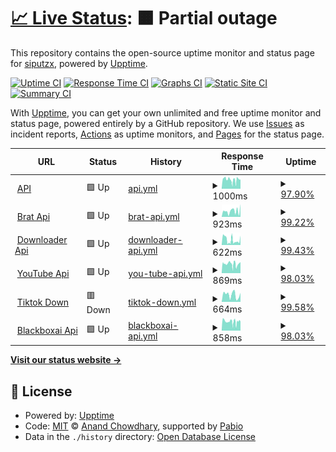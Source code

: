 # [📈 Live Status](https://siputzx.my.id): <!--live status--> **🟧 Partial outage**

This repository contains the open-source uptime monitor and status page for [siputzx](https://siputzx.my.id), powered by [Upptime](https://github.com/upptime/upptime).

[![Uptime CI](https://github.com/siputzx/uptime/workflows/Uptime%20CI/badge.svg)](https://github.com/siputzx/uptime/actions?query=workflow%3A%22Uptime+CI%22)
[![Response Time CI](https://github.com/siputzx/uptime/workflows/Response%20Time%20CI/badge.svg)](https://github.com/siputzx/uptime/actions?query=workflow%3A%22Response+Time+CI%22)
[![Graphs CI](https://github.com/siputzx/uptime/workflows/Graphs%20CI/badge.svg)](https://github.com/siputzx/uptime/actions?query=workflow%3A%22Graphs+CI%22)
[![Static Site CI](https://github.com/siputzx/uptime/workflows/Static%20Site%20CI/badge.svg)](https://github.com/siputzx/uptime/actions?query=workflow%3A%22Static+Site+CI%22)
[![Summary CI](https://github.com/siputzx/uptime/workflows/Summary%20CI/badge.svg)](https://github.com/siputzx/uptime/actions?query=workflow%3A%22Summary+CI%22)

With [Upptime](https://upptime.js.org), you can get your own unlimited and free uptime monitor and status page, powered entirely by a GitHub repository. We use [Issues](https://github.com/siputzx/uptime/issues) as incident reports, [Actions](https://github.com/siputzx/uptime/actions) as uptime monitors, and [Pages](https://siputzx.my.id) for the status page.

<!--start: status pages-->
<!-- This summary is generated by Upptime (https://github.com/upptime/upptime) -->
<!-- Do not edit this manually, your changes will be overwritten -->
<!-- prettier-ignore -->
| URL | Status | History | Response Time | Uptime |
| --- | ------ | ------- | ------------- | ------ |
| <img alt="" src="https://icons.duckduckgo.com/ip3/api.siputzx.my.id.ico" height="13"> [API](https://api.siputzx.my.id) | 🟩 Up | [api.yml](https://github.com/siputzx/uptime/commits/HEAD/history/api.yml) | <details><summary><img alt="Response time graph" src="./graphs/api/response-time-week.png" height="20"> 1000ms</summary><br><a href="https://siputzx.my.id/history/api"><img alt="Response time 1000" src="https://img.shields.io/endpoint?url=https%3A%2F%2Fraw.githubusercontent.com%2Fsiputzx%2Fuptime%2FHEAD%2Fapi%2Fapi%2Fresponse-time.json"></a><br><a href="https://siputzx.my.id/history/api"><img alt="24-hour response time 1025" src="https://img.shields.io/endpoint?url=https%3A%2F%2Fraw.githubusercontent.com%2Fsiputzx%2Fuptime%2FHEAD%2Fapi%2Fapi%2Fresponse-time-day.json"></a><br><a href="https://siputzx.my.id/history/api"><img alt="7-day response time 1000" src="https://img.shields.io/endpoint?url=https%3A%2F%2Fraw.githubusercontent.com%2Fsiputzx%2Fuptime%2FHEAD%2Fapi%2Fapi%2Fresponse-time-week.json"></a><br><a href="https://siputzx.my.id/history/api"><img alt="30-day response time 1000" src="https://img.shields.io/endpoint?url=https%3A%2F%2Fraw.githubusercontent.com%2Fsiputzx%2Fuptime%2FHEAD%2Fapi%2Fapi%2Fresponse-time-month.json"></a><br><a href="https://siputzx.my.id/history/api"><img alt="1-year response time 1000" src="https://img.shields.io/endpoint?url=https%3A%2F%2Fraw.githubusercontent.com%2Fsiputzx%2Fuptime%2FHEAD%2Fapi%2Fapi%2Fresponse-time-year.json"></a></details> | <details><summary><a href="https://siputzx.my.id/history/api">97.90%</a></summary><a href="https://siputzx.my.id/history/api"><img alt="All-time uptime 97.90%" src="https://img.shields.io/endpoint?url=https%3A%2F%2Fraw.githubusercontent.com%2Fsiputzx%2Fuptime%2FHEAD%2Fapi%2Fapi%2Fuptime.json"></a><br><a href="https://siputzx.my.id/history/api"><img alt="24-hour uptime 100.00%" src="https://img.shields.io/endpoint?url=https%3A%2F%2Fraw.githubusercontent.com%2Fsiputzx%2Fuptime%2FHEAD%2Fapi%2Fapi%2Fuptime-day.json"></a><br><a href="https://siputzx.my.id/history/api"><img alt="7-day uptime 97.90%" src="https://img.shields.io/endpoint?url=https%3A%2F%2Fraw.githubusercontent.com%2Fsiputzx%2Fuptime%2FHEAD%2Fapi%2Fapi%2Fuptime-week.json"></a><br><a href="https://siputzx.my.id/history/api"><img alt="30-day uptime 97.90%" src="https://img.shields.io/endpoint?url=https%3A%2F%2Fraw.githubusercontent.com%2Fsiputzx%2Fuptime%2FHEAD%2Fapi%2Fapi%2Fuptime-month.json"></a><br><a href="https://siputzx.my.id/history/api"><img alt="1-year uptime 97.90%" src="https://img.shields.io/endpoint?url=https%3A%2F%2Fraw.githubusercontent.com%2Fsiputzx%2Fuptime%2FHEAD%2Fapi%2Fapi%2Fuptime-year.json"></a></details>
| <img alt="" src="https://icons.duckduckgo.com/ip3/brat.siputzx.my.id.ico" height="13"> [Brat Api](https://brat.siputzx.my.id) | 🟩 Up | [brat-api.yml](https://github.com/siputzx/uptime/commits/HEAD/history/brat-api.yml) | <details><summary><img alt="Response time graph" src="./graphs/brat-api/response-time-week.png" height="20"> 923ms</summary><br><a href="https://siputzx.my.id/history/brat-api"><img alt="Response time 923" src="https://img.shields.io/endpoint?url=https%3A%2F%2Fraw.githubusercontent.com%2Fsiputzx%2Fuptime%2FHEAD%2Fapi%2Fbrat-api%2Fresponse-time.json"></a><br><a href="https://siputzx.my.id/history/brat-api"><img alt="24-hour response time 1972" src="https://img.shields.io/endpoint?url=https%3A%2F%2Fraw.githubusercontent.com%2Fsiputzx%2Fuptime%2FHEAD%2Fapi%2Fbrat-api%2Fresponse-time-day.json"></a><br><a href="https://siputzx.my.id/history/brat-api"><img alt="7-day response time 923" src="https://img.shields.io/endpoint?url=https%3A%2F%2Fraw.githubusercontent.com%2Fsiputzx%2Fuptime%2FHEAD%2Fapi%2Fbrat-api%2Fresponse-time-week.json"></a><br><a href="https://siputzx.my.id/history/brat-api"><img alt="30-day response time 923" src="https://img.shields.io/endpoint?url=https%3A%2F%2Fraw.githubusercontent.com%2Fsiputzx%2Fuptime%2FHEAD%2Fapi%2Fbrat-api%2Fresponse-time-month.json"></a><br><a href="https://siputzx.my.id/history/brat-api"><img alt="1-year response time 923" src="https://img.shields.io/endpoint?url=https%3A%2F%2Fraw.githubusercontent.com%2Fsiputzx%2Fuptime%2FHEAD%2Fapi%2Fbrat-api%2Fresponse-time-year.json"></a></details> | <details><summary><a href="https://siputzx.my.id/history/brat-api">99.22%</a></summary><a href="https://siputzx.my.id/history/brat-api"><img alt="All-time uptime 99.22%" src="https://img.shields.io/endpoint?url=https%3A%2F%2Fraw.githubusercontent.com%2Fsiputzx%2Fuptime%2FHEAD%2Fapi%2Fbrat-api%2Fuptime.json"></a><br><a href="https://siputzx.my.id/history/brat-api"><img alt="24-hour uptime 100.00%" src="https://img.shields.io/endpoint?url=https%3A%2F%2Fraw.githubusercontent.com%2Fsiputzx%2Fuptime%2FHEAD%2Fapi%2Fbrat-api%2Fuptime-day.json"></a><br><a href="https://siputzx.my.id/history/brat-api"><img alt="7-day uptime 99.22%" src="https://img.shields.io/endpoint?url=https%3A%2F%2Fraw.githubusercontent.com%2Fsiputzx%2Fuptime%2FHEAD%2Fapi%2Fbrat-api%2Fuptime-week.json"></a><br><a href="https://siputzx.my.id/history/brat-api"><img alt="30-day uptime 99.22%" src="https://img.shields.io/endpoint?url=https%3A%2F%2Fraw.githubusercontent.com%2Fsiputzx%2Fuptime%2FHEAD%2Fapi%2Fbrat-api%2Fuptime-month.json"></a><br><a href="https://siputzx.my.id/history/brat-api"><img alt="1-year uptime 99.22%" src="https://img.shields.io/endpoint?url=https%3A%2F%2Fraw.githubusercontent.com%2Fsiputzx%2Fuptime%2FHEAD%2Fapi%2Fbrat-api%2Fuptime-year.json"></a></details>
| <img alt="" src="https://icons.duckduckgo.com/ip3/dl.siputzx.my.id.ico" height="13"> [Downloader Api](https://dl.siputzx.my.id) | 🟩 Up | [downloader-api.yml](https://github.com/siputzx/uptime/commits/HEAD/history/downloader-api.yml) | <details><summary><img alt="Response time graph" src="./graphs/downloader-api/response-time-week.png" height="20"> 622ms</summary><br><a href="https://siputzx.my.id/history/downloader-api"><img alt="Response time 622" src="https://img.shields.io/endpoint?url=https%3A%2F%2Fraw.githubusercontent.com%2Fsiputzx%2Fuptime%2FHEAD%2Fapi%2Fdownloader-api%2Fresponse-time.json"></a><br><a href="https://siputzx.my.id/history/downloader-api"><img alt="24-hour response time 1146" src="https://img.shields.io/endpoint?url=https%3A%2F%2Fraw.githubusercontent.com%2Fsiputzx%2Fuptime%2FHEAD%2Fapi%2Fdownloader-api%2Fresponse-time-day.json"></a><br><a href="https://siputzx.my.id/history/downloader-api"><img alt="7-day response time 622" src="https://img.shields.io/endpoint?url=https%3A%2F%2Fraw.githubusercontent.com%2Fsiputzx%2Fuptime%2FHEAD%2Fapi%2Fdownloader-api%2Fresponse-time-week.json"></a><br><a href="https://siputzx.my.id/history/downloader-api"><img alt="30-day response time 622" src="https://img.shields.io/endpoint?url=https%3A%2F%2Fraw.githubusercontent.com%2Fsiputzx%2Fuptime%2FHEAD%2Fapi%2Fdownloader-api%2Fresponse-time-month.json"></a><br><a href="https://siputzx.my.id/history/downloader-api"><img alt="1-year response time 622" src="https://img.shields.io/endpoint?url=https%3A%2F%2Fraw.githubusercontent.com%2Fsiputzx%2Fuptime%2FHEAD%2Fapi%2Fdownloader-api%2Fresponse-time-year.json"></a></details> | <details><summary><a href="https://siputzx.my.id/history/downloader-api">99.43%</a></summary><a href="https://siputzx.my.id/history/downloader-api"><img alt="All-time uptime 99.43%" src="https://img.shields.io/endpoint?url=https%3A%2F%2Fraw.githubusercontent.com%2Fsiputzx%2Fuptime%2FHEAD%2Fapi%2Fdownloader-api%2Fuptime.json"></a><br><a href="https://siputzx.my.id/history/downloader-api"><img alt="24-hour uptime 100.00%" src="https://img.shields.io/endpoint?url=https%3A%2F%2Fraw.githubusercontent.com%2Fsiputzx%2Fuptime%2FHEAD%2Fapi%2Fdownloader-api%2Fuptime-day.json"></a><br><a href="https://siputzx.my.id/history/downloader-api"><img alt="7-day uptime 99.43%" src="https://img.shields.io/endpoint?url=https%3A%2F%2Fraw.githubusercontent.com%2Fsiputzx%2Fuptime%2FHEAD%2Fapi%2Fdownloader-api%2Fuptime-week.json"></a><br><a href="https://siputzx.my.id/history/downloader-api"><img alt="30-day uptime 99.43%" src="https://img.shields.io/endpoint?url=https%3A%2F%2Fraw.githubusercontent.com%2Fsiputzx%2Fuptime%2FHEAD%2Fapi%2Fdownloader-api%2Fuptime-month.json"></a><br><a href="https://siputzx.my.id/history/downloader-api"><img alt="1-year uptime 99.43%" src="https://img.shields.io/endpoint?url=https%3A%2F%2Fraw.githubusercontent.com%2Fsiputzx%2Fuptime%2FHEAD%2Fapi%2Fdownloader-api%2Fuptime-year.json"></a></details>
| <img alt="" src="https://icons.duckduckgo.com/ip3/ytdl.siputzx.my.id.ico" height="13"> [YouTube Api](https://ytdl.siputzx.my.id) | 🟩 Up | [you-tube-api.yml](https://github.com/siputzx/uptime/commits/HEAD/history/you-tube-api.yml) | <details><summary><img alt="Response time graph" src="./graphs/you-tube-api/response-time-week.png" height="20"> 869ms</summary><br><a href="https://siputzx.my.id/history/you-tube-api"><img alt="Response time 869" src="https://img.shields.io/endpoint?url=https%3A%2F%2Fraw.githubusercontent.com%2Fsiputzx%2Fuptime%2FHEAD%2Fapi%2Fyou-tube-api%2Fresponse-time.json"></a><br><a href="https://siputzx.my.id/history/you-tube-api"><img alt="24-hour response time 1039" src="https://img.shields.io/endpoint?url=https%3A%2F%2Fraw.githubusercontent.com%2Fsiputzx%2Fuptime%2FHEAD%2Fapi%2Fyou-tube-api%2Fresponse-time-day.json"></a><br><a href="https://siputzx.my.id/history/you-tube-api"><img alt="7-day response time 869" src="https://img.shields.io/endpoint?url=https%3A%2F%2Fraw.githubusercontent.com%2Fsiputzx%2Fuptime%2FHEAD%2Fapi%2Fyou-tube-api%2Fresponse-time-week.json"></a><br><a href="https://siputzx.my.id/history/you-tube-api"><img alt="30-day response time 869" src="https://img.shields.io/endpoint?url=https%3A%2F%2Fraw.githubusercontent.com%2Fsiputzx%2Fuptime%2FHEAD%2Fapi%2Fyou-tube-api%2Fresponse-time-month.json"></a><br><a href="https://siputzx.my.id/history/you-tube-api"><img alt="1-year response time 869" src="https://img.shields.io/endpoint?url=https%3A%2F%2Fraw.githubusercontent.com%2Fsiputzx%2Fuptime%2FHEAD%2Fapi%2Fyou-tube-api%2Fresponse-time-year.json"></a></details> | <details><summary><a href="https://siputzx.my.id/history/you-tube-api">98.03%</a></summary><a href="https://siputzx.my.id/history/you-tube-api"><img alt="All-time uptime 98.03%" src="https://img.shields.io/endpoint?url=https%3A%2F%2Fraw.githubusercontent.com%2Fsiputzx%2Fuptime%2FHEAD%2Fapi%2Fyou-tube-api%2Fuptime.json"></a><br><a href="https://siputzx.my.id/history/you-tube-api"><img alt="24-hour uptime 100.00%" src="https://img.shields.io/endpoint?url=https%3A%2F%2Fraw.githubusercontent.com%2Fsiputzx%2Fuptime%2FHEAD%2Fapi%2Fyou-tube-api%2Fuptime-day.json"></a><br><a href="https://siputzx.my.id/history/you-tube-api"><img alt="7-day uptime 98.03%" src="https://img.shields.io/endpoint?url=https%3A%2F%2Fraw.githubusercontent.com%2Fsiputzx%2Fuptime%2FHEAD%2Fapi%2Fyou-tube-api%2Fuptime-week.json"></a><br><a href="https://siputzx.my.id/history/you-tube-api"><img alt="30-day uptime 98.03%" src="https://img.shields.io/endpoint?url=https%3A%2F%2Fraw.githubusercontent.com%2Fsiputzx%2Fuptime%2FHEAD%2Fapi%2Fyou-tube-api%2Fuptime-month.json"></a><br><a href="https://siputzx.my.id/history/you-tube-api"><img alt="1-year uptime 98.03%" src="https://img.shields.io/endpoint?url=https%3A%2F%2Fraw.githubusercontent.com%2Fsiputzx%2Fuptime%2FHEAD%2Fapi%2Fyou-tube-api%2Fuptime-year.json"></a></details>
| <img alt="" src="https://icons.duckduckgo.com/ip3/ttdl.siputzx.my.id.ico" height="13"> [Tiktok Down](https://ttdl.siputzx.my.id) | 🟥 Down | [tiktok-down.yml](https://github.com/siputzx/uptime/commits/HEAD/history/tiktok-down.yml) | <details><summary><img alt="Response time graph" src="./graphs/tiktok-down/response-time-week.png" height="20"> 664ms</summary><br><a href="https://siputzx.my.id/history/tiktok-down"><img alt="Response time 664" src="https://img.shields.io/endpoint?url=https%3A%2F%2Fraw.githubusercontent.com%2Fsiputzx%2Fuptime%2FHEAD%2Fapi%2Ftiktok-down%2Fresponse-time.json"></a><br><a href="https://siputzx.my.id/history/tiktok-down"><img alt="24-hour response time 691" src="https://img.shields.io/endpoint?url=https%3A%2F%2Fraw.githubusercontent.com%2Fsiputzx%2Fuptime%2FHEAD%2Fapi%2Ftiktok-down%2Fresponse-time-day.json"></a><br><a href="https://siputzx.my.id/history/tiktok-down"><img alt="7-day response time 664" src="https://img.shields.io/endpoint?url=https%3A%2F%2Fraw.githubusercontent.com%2Fsiputzx%2Fuptime%2FHEAD%2Fapi%2Ftiktok-down%2Fresponse-time-week.json"></a><br><a href="https://siputzx.my.id/history/tiktok-down"><img alt="30-day response time 664" src="https://img.shields.io/endpoint?url=https%3A%2F%2Fraw.githubusercontent.com%2Fsiputzx%2Fuptime%2FHEAD%2Fapi%2Ftiktok-down%2Fresponse-time-month.json"></a><br><a href="https://siputzx.my.id/history/tiktok-down"><img alt="1-year response time 664" src="https://img.shields.io/endpoint?url=https%3A%2F%2Fraw.githubusercontent.com%2Fsiputzx%2Fuptime%2FHEAD%2Fapi%2Ftiktok-down%2Fresponse-time-year.json"></a></details> | <details><summary><a href="https://siputzx.my.id/history/tiktok-down">99.58%</a></summary><a href="https://siputzx.my.id/history/tiktok-down"><img alt="All-time uptime 99.58%" src="https://img.shields.io/endpoint?url=https%3A%2F%2Fraw.githubusercontent.com%2Fsiputzx%2Fuptime%2FHEAD%2Fapi%2Ftiktok-down%2Fuptime.json"></a><br><a href="https://siputzx.my.id/history/tiktok-down"><img alt="24-hour uptime 97.54%" src="https://img.shields.io/endpoint?url=https%3A%2F%2Fraw.githubusercontent.com%2Fsiputzx%2Fuptime%2FHEAD%2Fapi%2Ftiktok-down%2Fuptime-day.json"></a><br><a href="https://siputzx.my.id/history/tiktok-down"><img alt="7-day uptime 99.58%" src="https://img.shields.io/endpoint?url=https%3A%2F%2Fraw.githubusercontent.com%2Fsiputzx%2Fuptime%2FHEAD%2Fapi%2Ftiktok-down%2Fuptime-week.json"></a><br><a href="https://siputzx.my.id/history/tiktok-down"><img alt="30-day uptime 99.58%" src="https://img.shields.io/endpoint?url=https%3A%2F%2Fraw.githubusercontent.com%2Fsiputzx%2Fuptime%2FHEAD%2Fapi%2Ftiktok-down%2Fuptime-month.json"></a><br><a href="https://siputzx.my.id/history/tiktok-down"><img alt="1-year uptime 99.58%" src="https://img.shields.io/endpoint?url=https%3A%2F%2Fraw.githubusercontent.com%2Fsiputzx%2Fuptime%2FHEAD%2Fapi%2Ftiktok-down%2Fuptime-year.json"></a></details>
| <img alt="" src="https://icons.duckduckgo.com/ip3/ai.siputzx.my.id.ico" height="13"> [Blackboxai Api](https://ai.siputzx.my.id) | 🟩 Up | [blackboxai-api.yml](https://github.com/siputzx/uptime/commits/HEAD/history/blackboxai-api.yml) | <details><summary><img alt="Response time graph" src="./graphs/blackboxai-api/response-time-week.png" height="20"> 858ms</summary><br><a href="https://siputzx.my.id/history/blackboxai-api"><img alt="Response time 858" src="https://img.shields.io/endpoint?url=https%3A%2F%2Fraw.githubusercontent.com%2Fsiputzx%2Fuptime%2FHEAD%2Fapi%2Fblackboxai-api%2Fresponse-time.json"></a><br><a href="https://siputzx.my.id/history/blackboxai-api"><img alt="24-hour response time 862" src="https://img.shields.io/endpoint?url=https%3A%2F%2Fraw.githubusercontent.com%2Fsiputzx%2Fuptime%2FHEAD%2Fapi%2Fblackboxai-api%2Fresponse-time-day.json"></a><br><a href="https://siputzx.my.id/history/blackboxai-api"><img alt="7-day response time 858" src="https://img.shields.io/endpoint?url=https%3A%2F%2Fraw.githubusercontent.com%2Fsiputzx%2Fuptime%2FHEAD%2Fapi%2Fblackboxai-api%2Fresponse-time-week.json"></a><br><a href="https://siputzx.my.id/history/blackboxai-api"><img alt="30-day response time 858" src="https://img.shields.io/endpoint?url=https%3A%2F%2Fraw.githubusercontent.com%2Fsiputzx%2Fuptime%2FHEAD%2Fapi%2Fblackboxai-api%2Fresponse-time-month.json"></a><br><a href="https://siputzx.my.id/history/blackboxai-api"><img alt="1-year response time 858" src="https://img.shields.io/endpoint?url=https%3A%2F%2Fraw.githubusercontent.com%2Fsiputzx%2Fuptime%2FHEAD%2Fapi%2Fblackboxai-api%2Fresponse-time-year.json"></a></details> | <details><summary><a href="https://siputzx.my.id/history/blackboxai-api">98.03%</a></summary><a href="https://siputzx.my.id/history/blackboxai-api"><img alt="All-time uptime 98.03%" src="https://img.shields.io/endpoint?url=https%3A%2F%2Fraw.githubusercontent.com%2Fsiputzx%2Fuptime%2FHEAD%2Fapi%2Fblackboxai-api%2Fuptime.json"></a><br><a href="https://siputzx.my.id/history/blackboxai-api"><img alt="24-hour uptime 100.00%" src="https://img.shields.io/endpoint?url=https%3A%2F%2Fraw.githubusercontent.com%2Fsiputzx%2Fuptime%2FHEAD%2Fapi%2Fblackboxai-api%2Fuptime-day.json"></a><br><a href="https://siputzx.my.id/history/blackboxai-api"><img alt="7-day uptime 98.03%" src="https://img.shields.io/endpoint?url=https%3A%2F%2Fraw.githubusercontent.com%2Fsiputzx%2Fuptime%2FHEAD%2Fapi%2Fblackboxai-api%2Fuptime-week.json"></a><br><a href="https://siputzx.my.id/history/blackboxai-api"><img alt="30-day uptime 98.03%" src="https://img.shields.io/endpoint?url=https%3A%2F%2Fraw.githubusercontent.com%2Fsiputzx%2Fuptime%2FHEAD%2Fapi%2Fblackboxai-api%2Fuptime-month.json"></a><br><a href="https://siputzx.my.id/history/blackboxai-api"><img alt="1-year uptime 98.03%" src="https://img.shields.io/endpoint?url=https%3A%2F%2Fraw.githubusercontent.com%2Fsiputzx%2Fuptime%2FHEAD%2Fapi%2Fblackboxai-api%2Fuptime-year.json"></a></details>

<!--end: status pages-->

[**Visit our status website →**](https://siputzx.my.id)

## 📄 License

- Powered by: [Upptime](https://github.com/upptime/upptime)
- Code: [MIT](./LICENSE) © [Anand Chowdhary](https://anandchowdhary.com), supported by [Pabio](https://pabio.com)
- Data in the `./history` directory: [Open Database License](https://opendatacommons.org/licenses/odbl/1-0/)
